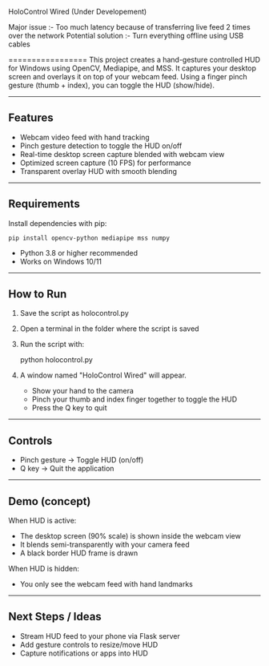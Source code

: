HoloControl Wired (Under Developement)

Major issue :- Too much latency because of transferring live feed 2 times over the network
Potential solution :- Turn everything offline using USB cables

=================
This project creates a hand-gesture controlled HUD for Windows using OpenCV, Mediapipe, and MSS.
It captures your desktop screen and overlays it on top of your webcam feed.
Using a finger pinch gesture (thumb + index), you can toggle the HUD (show/hide).

--------------------------------------------------
Features
--------------------------------------------------
- Webcam video feed with hand tracking
- Pinch gesture detection to toggle the HUD on/off
- Real-time desktop screen capture blended with webcam view
- Optimized screen capture (10 FPS) for performance
- Transparent overlay HUD with smooth blending

--------------------------------------------------
Requirements
--------------------------------------------------
Install dependencies with pip:

    pip install opencv-python mediapipe mss numpy

- Python 3.8 or higher recommended
- Works on Windows 10/11

--------------------------------------------------
How to Run
--------------------------------------------------
1. Save the script as holocontrol.py
2. Open a terminal in the folder where the script is saved
3. Run the script with:

    python holocontrol.py

4. A window named "HoloControl Wired" will appear.
   - Show your hand to the camera
   - Pinch your thumb and index finger together to toggle the HUD
   - Press the Q key to quit

--------------------------------------------------
Controls
--------------------------------------------------
- Pinch gesture → Toggle HUD (on/off)
- Q key → Quit the application

--------------------------------------------------
Demo (concept)
--------------------------------------------------
When HUD is active:
- The desktop screen (90% scale) is shown inside the webcam view
- It blends semi-transparently with your camera feed
- A black border HUD frame is drawn

When HUD is hidden:
- You only see the webcam feed with hand landmarks

--------------------------------------------------
Next Steps / Ideas
--------------------------------------------------
- Stream HUD feed to your phone via Flask server
- Add gesture controls to resize/move HUD
- Capture notifications or apps into HUD

